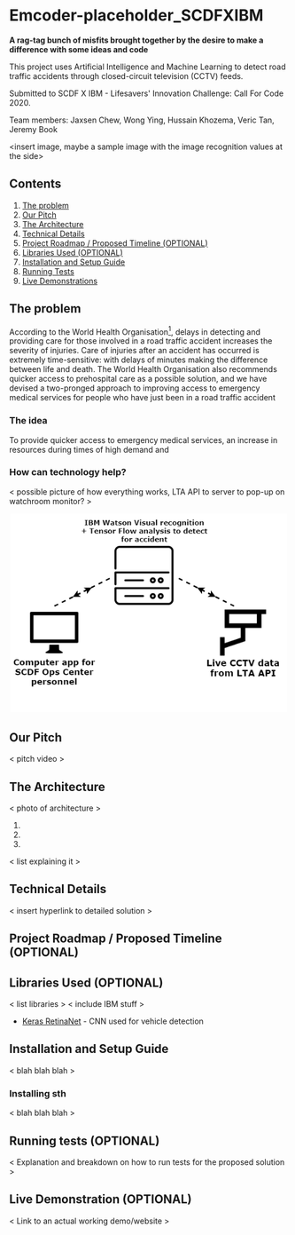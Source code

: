 # Emcoder-placeholder_SCDFXIBM
**A rag-tag bunch of misfits brought together by the desire to make a difference with some ideas and code**

This project uses Artificial Intelligence and Machine Learning to detect road traffic accidents through closed-circuit television (CCTV) feeds.

Submitted to SCDF X IBM - Lifesavers' Innovation Challenge: Call For Code 2020.

Team members: Jaxsen Chew, Wong Ying, Hussain Khozema, Veric Tan, Jeremy Book

<insert image, maybe a sample image with the image recognition values at the side>

## Contents

1. [The problem](#the-problem)
1. [Our Pitch](#our-pitch)
1. [The Architecture](#the-architecture)
1. [Technical Details](#technical-details)
1. [Project Roadmap / Proposed Timeline (OPTIONAL)](#project-roadmap-/-proposed-timeline-(optional))
1. [Libraries Used (OPTIONAL)](#libraries-used-(optional))
1. [Installation and Setup Guide](#installation-and-setup-guide)
1. [Running Tests](#running-tests)
1. [Live Demonstrations](#live-demonstrations)

## The problem

According to the World Health Organisation[<sup>1</sup>](https://www.who.int/news-room/fact-sheets/detail/road-traffic-injuries), delays in detecting and providing care for those involved in a road traffic accident increases the severity of injuries. Care of injuries after an accident has occurred is extremely time-sensitive: with delays of minutes making the difference between life and death. The World Health Organisation also recommends quicker access to prehospital care as a possible solution, and we have devised a two-pronged approach to improving access to emergency medical services for people who have just been in a road traffic accident

### The idea

To provide quicker access to emergency medical services, an increase in resources during times of high demand and 

### How can technology help?

< possible picture of how everything works, LTA API to server to pop-up on watchroom monitor? >

<p align = "center">
    <img src="readme_src/intro.png" alt="Example of detected crash in a Physics simulator" height="=500" width="500">
</p>

## Our Pitch

< pitch video >
  
## The Architecture

< photo of architecture >

1.
2.
3. 

< list explaining it >
  
## Technical Details

< insert hyperlink to detailed solution >
  
## Project Roadmap / Proposed Timeline (OPTIONAL)
  
## Libraries Used (OPTIONAL)

< list libraries >
< include IBM stuff >

* [Keras RetinaNet](https://github.com/fizyr/keras-retinanet/blob/master/README.md) - CNN used for vehicle detection

## Installation and Setup Guide

< blah blah blah >
  
### Installing sth

< blah blah blah >
  
## Running tests (OPTIONAL)
< Explanation and breakdown on how to run tests for the proposed solution >
  
## Live Demonstration (OPTIONAL)
< Link to an actual working demo/website >
